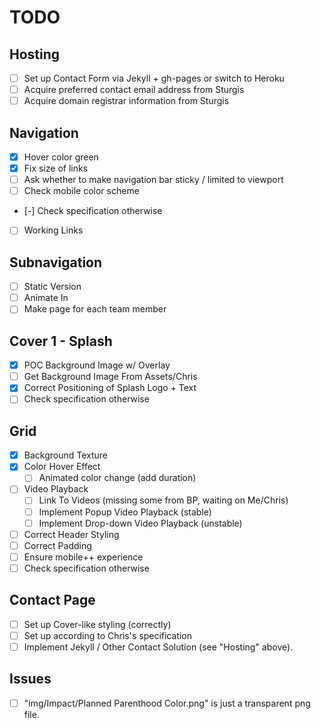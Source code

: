 # TODO

## Hosting

- [ ] Set up Contact Form via Jekyll + gh-pages or switch to Heroku
- [ ] Acquire preferred contact email address from Sturgis
- [ ] Acquire domain registrar information from Sturgis

## Navigation

- [x] Hover color green 
- [x] Fix size of links
- [ ] Ask whether to make navigation bar sticky / limited to viewport
- [ ] Check mobile color scheme
- [-] Check specification otherwise
- [ ] Working Links

## Subnavigation

- [ ] Static Version
- [ ] Animate In
- [ ] Make page for each team member

## Cover 1 - Splash

- [x] POC Background Image w/ Overlay
- [ ] Get Background Image From Assets/Chris
- [x] Correct Positioning of Splash Logo + Text
- [ ] Check specification otherwise

## Grid

- [x] Background Texture
- [x] Color Hover Effect
  - [ ] Animated color change (add duration)
- [ ] Video Playback 
  - [ ] Link To Videos (missing some from BP, waiting on Me/Chris)
  - [ ] Implement Popup Video Playback (stable)
  - [ ] Implement Drop-down Video Playback (unstable)
- [ ] Correct Header Styling
- [ ] Correct Padding
- [ ] Ensure mobile++ experience
- [ ] Check specification otherwise

## Contact Page

- [ ] Set up Cover-like styling (correctly)
- [ ] Set up according to Chris's specification
- [ ] Implement Jekyll / Other Contact Solution (see "Hosting" above).

## Issues

- [ ] "img/Impact/Planned Parenthood Color.png" is just a transparent png file.